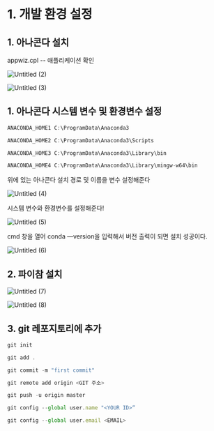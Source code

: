 # 1. 개발 환경 설정

## 1. 아나콘다 설치

appwiz.cpl -- 애플리케이션 확인

![Untitled (2)](https://user-images.githubusercontent.com/58289110/117740285-13353200-b23b-11eb-86e8-9100180c5030.png)

![Untitled (3)](https://user-images.githubusercontent.com/58289110/117740284-129c9b80-b23b-11eb-9f92-4d11fe8f4538.png)

## 1. 아나콘다 시스템 변수 및 환경변수 설정

```jsx
ANACONDA_HOME1 C:\ProgramData\Anaconda3

ANACONDA_HOME2 C:\ProgramData\Anaconda3\Scripts

ANACONDA_HOME3 C:\ProgramData\Anaconda3\Library\bin

ANACONDA_HOME4 C:\ProgramData\Anaconda3\Library\mingw-w64\bin
```

위에 있는 아나콘다 설치 경로 및 이름을 변수 설정해준다

![Untitled (4)](https://user-images.githubusercontent.com/58289110/117740281-116b6e80-b23b-11eb-91ca-67f7cd054764.png)

시스템 변수와 환경변수를 설정해준다!

![Untitled (5)](https://user-images.githubusercontent.com/58289110/117740291-14665f00-b23b-11eb-8627-6e458befe666.png)

cmd 창을 열어 conda —version을 입력해서 버전 출력이 되면 설치 성공이다.

![Untitled (6)](https://user-images.githubusercontent.com/58289110/117740290-14665f00-b23b-11eb-9de8-3de78cd92471.png)

## 2. 파이참 설치

![Untitled (7)](https://user-images.githubusercontent.com/58289110/117740289-13cdc880-b23b-11eb-8cf4-73941fa0fa7b.png)

![Untitled (8)](https://user-images.githubusercontent.com/58289110/117740288-13cdc880-b23b-11eb-9cc5-93a5de69f89e.png)

## 3. git 레포지토리에 추가

```jsx
git init

git add .

git commit -m "first commit"

git remote add origin <GIT 주소>

git push -u origin master

git config --global user.name "<YOUR ID>“

git config --global user.email <EMAIL>
```
